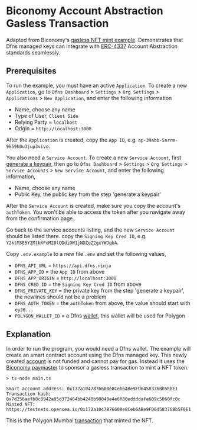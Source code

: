 # Biconomy Account Abstraction Gasless Transaction

Adapted from Biconomy's [gasless NFT mint example](https://docs.biconomy.io/tutorials/nodejs/gaslessmint). Demonstrates that Dfns managed keys can integrate with [ERC-4337](https://eips.ethereum.org/EIPS/eip-4337) Account Abstraction standards seamlessly.

## Prerequisites

To run the example, you must have an active `Application`. To create a new `Application`, go to `Dfns Dashboard` > `Settings` > `Org Settings` > `Applications` > `New Application`, and enter the following information

- Name, choose any name
- Type of User, `Client Side`
- Relying Party = `localhost`
- Origin = `http://localhost:3000`

After the `Application` is created, copy the `App ID`, e.g. `ap-39abb-5nrrm-9k59k0u3jup3vivo`.

You also need a `Service Account`. To create a new `Service Account`, first [generate a keypair](https://docs.dfns.co/dfns-docs/advanced-topics/authentication/credentials/generate-a-key-pair), then go to `Dfns Dashboard` > `Settings` > `Org Settings` > `Service Accounts` > `New Service Account`, and enter the following information,

- Name, choose any name
- Public Key, the public key from the step 'generate a keypair'

After the `Service Account` is created, make sure you copy the account's `authToken`. You won't be able to access the token after you navigate away from the confirmation page.

Go back to the service accounts listing, and the new `Service Account` should be listed there. copy the `Signing Key Cred ID`, e.g. `Y2ktM3E5Y2MtbXFoM20tODdiOW1jNDZqZ2gxYWJqbA`.

Copy `.env.example` to a new file `.env` and set the following values,

- `DFNS_API_URL` = `https://api.dfns.ninja`
- `DFNS_APP_ID` = the `App ID` from above
- `DFNS_APP_ORIGIN` = `http://localhost:3000`
- `DFNS_CRED_ID` = the `Signing Key Cred ID` from above
- `DFNS_PRIVATE_KEY` = the private key from the step 'generate a keypair', the newlines should not be a problem
- `DFNS_AUTH_TOKEN` = the `authToken` from above, the value should start with `eyJ0...`
- `POLYGON_WALLET_ID` = a Dfns [wallet](https://docs.dfns.co/dfns-docs/api-docs/beta-wallets-api-and-nfts/create-wallet), this wallet will be used for Polygon

## Explanation

In order to run the program, you would need a Dfns wallet. The example will create an smart contract account using the Dfns managed key. This newly created [account](https://mumbai.polygonscan.com/address/0x172a1047876608e8Ceb6ABe9FD6458376Bb5F0E1) is not funded and cannot pay for gas. Instead it uses the [Biconomy paymaster](https://docs.biconomy.io/Paymaster/description#sponsorship-paymaster) to sponsor a gasless transaction to mint a NFT token.

```shell
> ts-node main.ts

Smart account address: 0x172a1047876608e8Ceb6ABe9FD6458376Bb5F0E1
Transaction hash: 0x7d256aefb8c8942a05d372464bb4240b98040e4e6f80eddddafe609c5060fc0c
Minted NFT: https://testnets.opensea.io/0x172a1047876608e8Ceb6ABe9FD6458376Bb5F0E1
```

This is the Polygon Mumbai [transaction](https://mumbai.polygonscan.com/tx/0xb4a7076ceb11f304baf017bf92848739e93349ed9e08d4f8c170ee7d22e3826c) that minted the NFT.
